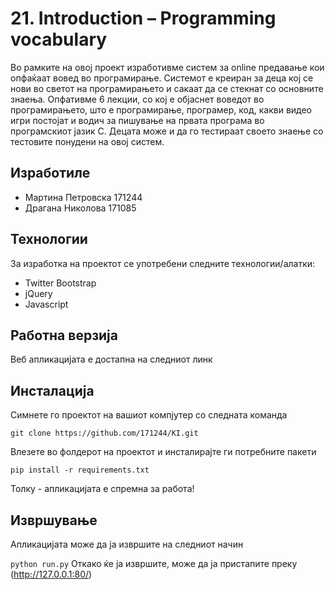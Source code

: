 # 21. Introduction – Programming vocabulary
Во рамките на овој проект изработивме систем за online предавање кои опфаќаат вовед во програмирање. Системот е креиран за деца кој се нови во светот на програмирањето и сакаат да се стекнат со основните знаења. Опфативме 6 лекции, со кој е објаснет воведот во програмирањето, што е програмирање, програмер, код, какви видео игри постојат и водич за пишување на првата програма во програмскиот јазик C. Децата може и да го тестираат своето знаење со тестовите понудени на овој систем.

## Изработиле
- Мартина Петровска 171244
- Драгана Николова 171085

## Технологии
За изработка на проектот се употребени следните технологии/алатки:
- Twitter Bootstrap
- jQuery
- Javascript

## Работна верзија
Веб апликацијата е достапна на следниот линк

## Инсталација
Симнете го проектот на вашиот компјутер со следната команда

`git clone https://github.com/171244/KI.git`

Влезете во фолдерот на проектот и инсталирајте ги потребните пакети

`pip install -r requirements.txt`

Толку - апликацијата е спремна за работа!

## Извршување
Апликацијата може да ја извршите на следниот начин

`python run.py`
Откако ќе ја извршите, може да ја пристапите преку (http://127.0.0.1:80/)
